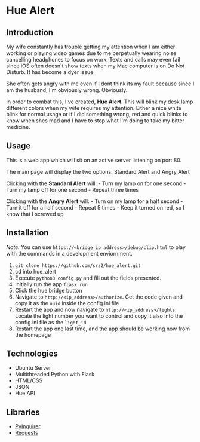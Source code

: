 Hue Alert
=========

## Introduction

My wife constantly has trouble getting my attention when I am either working or
playing video games due to me perpetually wearing noise cancelling headphones to focus
on work. Texts and calls may even fail since iOS often doesn't show texts when my Mac
computer is on Do Not Disturb. It has become a dyer issue.

She often gets angry with me even if I dont think its my fault because since I am the
husband, I'm obviously wrong. Obviously.

In order to combat this, I've created, **Hue Alert**. This will blink my desk lamp
different colors when my wife requires my attention. Either a nice white blink for
normal usage or if I did something wrong, red and quick blinks to know when shes mad
and I have to stop what I'm doing to take my bitter medicine.

## Usage

This is a web app which will sit on an active server listening on port 80.

The main page will display the two options: Standard Alert and Angry Alert

Clicking with the **Standard Alert** will:
    - Turn my lamp on for one second
    - Turn my lamp off for one second
    - Repeat three times

Clicking with the **Angry Alert** will:
    - Turn on my lamp for a half second
    - Turn it off for a half second
    - Repeat 5 times
    - Keep it turned on red, so I know that I screwed up

## Installation

*Note:* You can use `https://<bridge ip address>/debug/clip.html` to play with the commands in a development enviornment.

1) `git clone https://github.com/srz2/hue_alert.git`
2) cd into hue_alert
3) Execute `python3 config.py` and fill out the fields presented.
4) Initially run the app `flask run`
5) Click the hue bridge button
6) Navigate to `http://<ip_address>/authorize`. Get the code given and copy it as the 
   `uuid` inside the config.ini file
7) Restart the app and now navigate to `http://<ip_address>/lights`. Locate the light
   number you want to control and copy it also into the config.ini file as the
   `light_id`
8) Restart the app one last time, and the app should be working now from the homepage


## Technologies

- Ubuntu Server
- Multithreaded Python with Flask
- HTML/CSS
- JSON
- Hue API

## Libraries

- [PyInquirer](https://github.com/CITGuru/PyInquirer)
- [Requests](https://github.com/psf/requests)